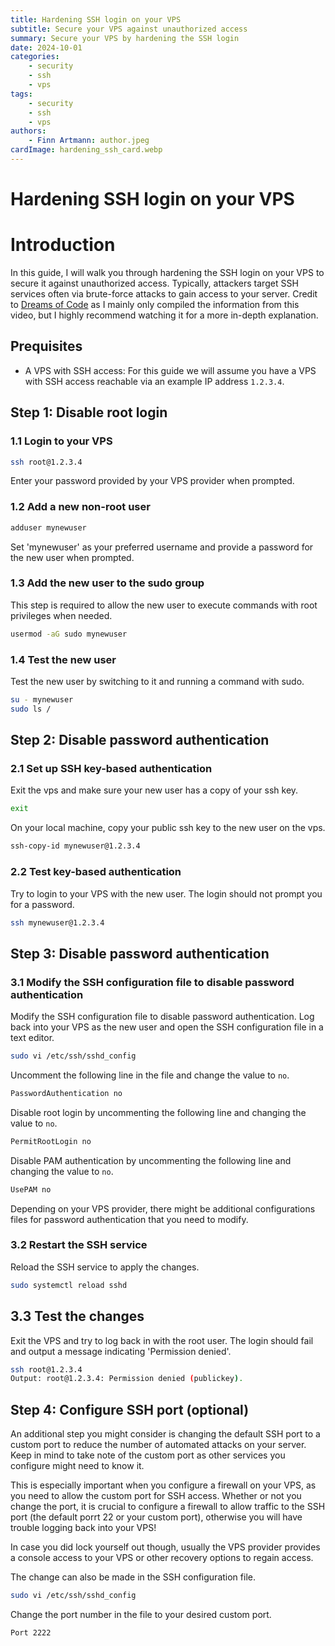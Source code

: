 ```yaml
---
title: Hardening SSH login on your VPS
subtitle: Secure your VPS against unauthorized access
summary: Secure your VPS by hardening the SSH login
date: 2024-10-01
categories:
    - security
    - ssh
    - vps
tags:
    - security
    - ssh
    - vps
authors:
    - Finn Artmann: author.jpeg
cardImage: hardening_ssh_card.webp
---
```


# Hardening SSH login on your VPS

# Introduction

In this guide, I will walk you through hardening the SSH login on your VPS to secure it against unauthorized access. Typically, attackers target SSH services often via brute-force attacks to gain access to your server. Credit to [Dreams of Code](https://www.youtube.com/watch?v=F-9KWQByeU0) as I mainly only compiled the information from this video, but I highly recommend watching it for a more in-depth explanation.

## Prequisites

- A VPS with SSH access: For this guide we will assume you have a VPS with SSH access reachable via an example IP address `1.2.3.4`.


## Step 1: Disable root login

### 1.1 Login to your VPS

```bash
ssh root@1.2.3.4
```
Enter your password provided by your VPS provider when prompted.

### 1.2 Add a new non-root user

```bash
adduser mynewuser
```
Set 'mynewuser' as your preferred username and provide a password for the new user when prompted.

### 1.3 Add the new user to the sudo group

This step is required to allow the new user to execute commands with root privileges when needed.
    
```bash
usermod -aG sudo mynewuser
```

### 1.4 Test the new user

Test the new user by switching to it and running a command with sudo.
```bash
su - mynewuser
sudo ls /
```

## Step 2: Disable password authentication

### 2.1 Set up SSH key-based authentication

Exit the vps and make sure your new user has a copy of your ssh key.
```bash
exit
```
On your local machine, copy your public ssh key to the new user on the vps.
```bash
ssh-copy-id mynewuser@1.2.3.4
```

### 2.2 Test key-based authentication

Try to login to your VPS with the new user. The login should not prompt you for a password.
```bash
ssh mynewuser@1.2.3.4
```


## Step 3: Disable password authentication

### 3.1 Modify the SSH configuration file to disable password authentication

Modify the SSH configuration file to disable password authentication.
Log back into your VPS as the new user and open the SSH configuration file in a text editor.

```bash
sudo vi /etc/ssh/sshd_config
```

Uncomment the following line in the file and change the value to `no`.
```bash
PasswordAuthentication no
```

Disable root login by uncommenting the following line and changing the value to `no`.
```bash
PermitRootLogin no
```

Disable PAM authentication by uncommenting the following line and changing the value to `no`.
```bash
UsePAM no
```

Depending on your VPS provider, there might be additional configurations files for password authentication that you need to modify.


### 3.2 Restart the SSH service

Reload the SSH service to apply the changes.
```bash
sudo systemctl reload sshd
```

## 3.3 Test the changes

Exit the VPS and try to log back in with the root user. The login should fail and output a message indicating 'Permission denied'.

```bash
ssh root@1.2.3.4
Output: root@1.2.3.4: Permission denied (publickey).
```


## Step 4: Configure SSH port (optional)

An additional step you might consider is changing the default SSH port to a custom port to reduce the number of automated attacks on your server.
Keep in mind to take note of the custom port as other services you configure might need to know it.

This is especially important when you configure a firewall on your VPS, as you need to allow the custom port for SSH access. Whether or not you change the port, it is crucial to configure a firewall to allow traffic to the SSH port (the default porrt 22 or your custom port), otherwise you will have trouble logging back into your VPS!

In case you did lock yourself out though, usually the VPS provider provides a console access to your VPS or other recovery options to regain access.

The change can also be made in the SSH configuration file.

```bash
sudo vi /etc/ssh/sshd_config
```

Change the port number in the file to your desired custom port.

```bash
Port 2222